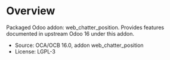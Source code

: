 # Overview

Packaged Odoo addon: web_chatter_position. Provides features documented in upstream Odoo 16 under this addon.

- Source: OCA/OCB 16.0, addon web_chatter_position
- License: LGPL-3
